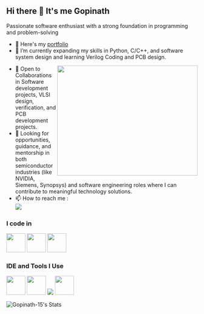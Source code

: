 ## Hi there 👋 It's me Gopinath

Passionate software enthusiast with a strong foundation in programming and problem-solving
- 🔭 Here's my [portfolio](https://gopinathwebsiteportfolio.framer.website)                                                 
- 🌱 I’m currently expanding my skills in Python, C/C++, and software system design and learning Verilog Coding and PCB design.
<img align="right" width="370" height="290" src="https://media2.giphy.com/media/v1.Y2lkPTc5MGI3NjExZDQzMnN1M24xYTV1dmtha3lyNjAwYzk5OWdvZWdmYmh5OHBwMTlnOSZlcD12MV9naWZzX3NlYXJjaCZjdD1n/78XCFBGOlS6keY1Bil/giphy.webp">

- 👯 Open to Collaborations in Software development projects, VLSI design, verification, and PCB development projects. 
- 🤔  Looking for opportunities, guidance, and mentorship in both semiconductor industries (like NVIDIA, Siemens, Synopsys) and software engineering roles where I can contribute to meaningful technology solutions.
- 📫 How to reach me :
            <br />
  [<img src="[https://img.shields.io/badge/LinkedIn-0077B5?style=for-the-badge&logo=linkedin&logoColor=white" />](https://www.linkedin.com/in/gopinath-k-1802ba25a](https://lottiefiles.com/animation/programming-3575881))
### I code in
<img height="50" width="50" src="https://img.icons8.com/color/48/000000/python.png" /> <img height="50" width="50" src="https://img.icons8.com/color/48/000000/c-programming.png" /> <img height="50" width="50" src="https://img.icons8.com/color/48/000000/c-plus-plus-logo.png" />
### IDE and Tools I Use
<img height="50" width="50" src="https://img.icons8.com/color/48/000000/visual-studio-code-2019.png"/>  <img height="50" width="50" src="https://img.icons8.com/color/50/000000/git.png"/> <img src="https://skillicons.dev/icons?i=arduino" /> <img height="50" width="50" src="https://avatars.githubusercontent.com/u/3374914?s=280&v=4"/>

![Gopinath-15's Stats](https://github-readme-stats.vercel.app/api?username=Gopinath-15&theme=buefy&show_icons=true&hide_border=true&count_private=true)
